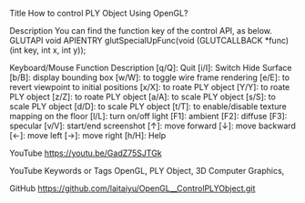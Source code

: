 Title
How to control PLY Object Using OpenGL?

Description
You can find the function key of the control API, as below.
GLUTAPI void APIENTRY glutSpecialUpFunc(void (GLUTCALLBACK *func)(int key, int x, int y));

Keyboard/Mouse Function Description
[q/Q]: Quit
[i/I]: Switch Hide Surface
[b/B]: display bounding box
[w/W]: to toggle wire frame rendering
[e/E]: to revert viewpoint to initial positions
[x/X]: to roate PLY object
[Y/Y]: to roate PLY object
[z/Z]: to roate PLY object
[a/A]: to scale PLY object
[s/S]: to scale PLY object
[d/D]: to scale PLY object
[t/T]: to enable/disable texture mapping on the floor
[l/L]: turn on/off light
[F1]: ambient
[F2]: diffuse
[F3]: specular
[v/V]: start/end screenshot
[↑]: move forward
[↓]: move backward
[←]: move left
[→]: move right
[h/H]: Help

YouTube
https://youtu.be/GadZ75SJTGk

YouTube Keywords or Tags
OpenGL, PLY Object, 3D Computer Graphics, 

GitHub
https://github.com/laitaiyu/OpenGL__ControlPLYObject.git
